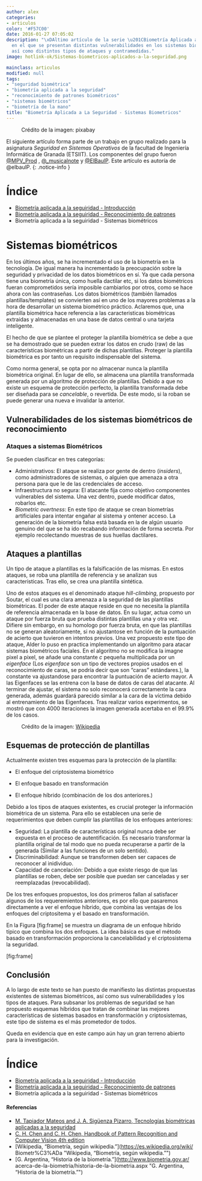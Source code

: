 ```yaml
---
author: alex
categories:
- articulos
color: '#F57C00'
date: 2016-01-27 07:05:02
description: "\xDAltimo artículo de la serie \u201CBiometría Aplicada a La Seguridad\u201D,
  en el que se presentan distintas vulnerabilidades en los sistemas biométricos,
  así como distintos tipos de ataques y contramedidas."
image: hotlink-ok/Sistemas-biometricos-aplicados-a-la-seguridad.png

mainclass: articulos
modified: null
tags:
- "seguridad biométrica"
- "biometría aplicada a la seguridad"
- "reconocimiento de patrones biométricos"
- "sistemas biométricos"
- "biometría de la mano"
title: "Biometría Aplicada a La Seguridad - Sistemas Biometricos"
---
```


<figure>
<a href="/img/hotlink-ok/Sistemas-biometricos-aplicados-a-la-seguridad.png"><amp-img on="tap:lightbox1" role="button" tabindex="0" layout="responsive" src="/img/hotlink-ok/Sistemas-biometricos-aplicados-a-la-seguridad.png" title="{{ page.title }}" alt="{{ page.title }}" width="640px" height="405px" /></a>
<span class="image-credit">Crédito de la imagen: pixabay<a href="https://pixabay.com/en/biometrics-eye-security-154660/"></a></span><br />
</figure>



El siguiente artículo forma parte de un trabajo en grupo realizado para la asignatura _Seguridad en Sistemas Operativos_ de la facultad de Ingeniería Informática de Granada (ETSIIT). Los componentes del grupo fueron [@MPV_Prod](http://twitter.com/MPV_Prod) , [@_musicalnote](http://twitter.com/_musicalnote) y [@ElBaulP](http://twitter.com/elbaulp). Este artículo es autoría de @elbaulP.
{: .notice-info }

# Índice

- [Biometría aplicada a la seguiridad - Introducción](/biometria-seguridad-introduccion "Biometría aplicada a la seguiridad - Introducción")
- [Biometría aplicada a la seguiridad - Reconocimiento de patrones](/biometria-seguridad-patrones "Biometría aplicada a la seguiridad - Reconocimiento de patrones")
- Biometría aplicada a la seguiridad - Sistemas biométricos

<!--more--><!--ad-->

Sistemas biométricos
====================

En los últimos años, se ha incrementado el uso de la biometría en la
tecnología. De igual manera ha incrementado la preocupación sobre la
seguridad y privacidad de los datos biométricos en sí. Ya que cada
persona tiene una biometría única, como huella dactilar etc, si los
datos biométricos fueran comprometidos sería imposible cambiarlos por
otros, como se hace ahora con las contraseñas. Los datos biométricos
(también llamados plantillas/templates) se convierten así en uno de los
mayores problemas a la hora de desarrollar un sistema biométrico
práctico. Aclaremos que, una plantilla biométrica hace referencia a las
caracteristicas biométricas extraidas y almacenadas en una base de datos
central o una tarjeta inteligente.

El hecho de que se plantee el proteger la plantilla biométrica se debe a
que se ha demostrado que se pueden extrar los datos en crudo (raw) de
las características biométricas a partir de dichas plantillas. Proteger
la plantilla biométrica es por tanto un requisito indispensable del
sistema.

Como norma general, se opta por no almacenar nunca la plantilla
biométrica original. En lugar de ello, se almacena una plantilla
transformada generada por un algoritmo de protección de plantillas.
Debido a que no existe un esquema de protección perfecto, la plantilla
transformada debe ser diseñada para se *cancelable*, o revertida. De
este modo, si la roban se puede generar una nueva e invalidar la
anterior.

Vulnerabilidades de los sistemas biométricos de reconocimiento
--------------------------------------------------------------

### Ataques a sistemas Biométricos

Se pueden clasificar en tres categorías:

-   Administrativos: El ataque se realiza por gente de dentro
    (*insiders*), como administradores de sistemas, o alguien que
    amenaza a otra persona para que le de las credenciales de acceso.
-   Infraestructura no segura: El atacante fija como objetivo
    componentes vulnerables del sistema. Una vez dentro, puede modificar
    datos, robarlos etc.
-   *Biometric overtness*: En este tipo de ataque se crean biometrías
    artificiales para intentar engañar al sistema y ontener acceso. La
    generación de la biometría falsa está basada en la de algún usuario
    genuino del que se ha ido recabando información de forma secreta.
    Por ejemplo recolectando muestras de sus huellas dactilares.

Ataques a plantillas
--------------------

Un tipo de ataque a plantillas es la falsificación de las mismas. En
estos ataques, se roba una plantilla de referencia y se analizan sus
caracteristicas. Tras ello, se crea una plantilla sintética.

Uno de estos ataques es el denominado ataque *hill-climbing*, propuesto
por Soutar, el cual es una clara amenaza a la seguridad de las
plantillas biométricas. El poder de este ataque reside en que no
necesita la plantilla de referencia almacenada en la base de datos. En
su lugar, actua como un ataque por fuerza bruta que prueba distintas
plantillas una y otra vez. Difiere sin embargo, en su homologo por
fuerza bruta, en que las plantillas no se generan aleatoriamente, si no
ajustantose en función de la puntuación de acierto que tuvieron en
intentos previos. Una vez propuesto este tipo de ataque, Alder lo puso
en practica implementando un algoritmo para atacar sistemas biométricos
faciales. En el algoritmo no se modifica la imagne pixel a pixel, se
añade una constante *c* pequeña multiplicada por un *eigenface* (Los
*eigenface* son un tipo de vectores propios usados en el reconocimiento
de caras, se podría decir que son “caras” estándares.), la constante va
ajustandose para encontrar la puntuación de acierto mayor. A las
Eigenfaces se las entrena con la base de datos de caras del atacante. Al
terminar de ajustar, el sistema no solo reconocerá correctamente la cara
generada, además guardará parecido similar a la cara de la víctima
debido al entrenamiento de las Eigenfaces. Tras realizar varios
experimentos, se mostró que con 4000 iteraciones la imagen generada
acertaba en el 99.9% de los casos.

<figure>
<a href="/img/Eigenfaces.png"><amp-img on="tap:lightbox1" role="button" tabindex="0" layout="responsive" src="/img/Eigenfaces.png" title="Eigenfaces" alt="Eigenfaces" width="357px" height="426px" /></a>
<span class="image-credit">Crédito de la imagen: <a href="https://commons.wikimedia.org/wiki/File:Eigenfaces.png" target="_blank" title="">Wikipedia</a></span>
</figure>

Esquemas de protección de plantillas
------------------------------------

Actualmente existen tres esquemas para la protección de la plantilla:

-   El enfoque del criptosistema biométrico

-   El enfoque basado en transformación

-   El enfoque híbrido (combinación de los dos anteriores.)

Debido a los tipos de ataques existentes, es crucial proteger la
información biométrica de un sistema. Para ello se establecen una serie
de requerimientos que deben cumplir las plantillas de los enfoques
anteriores:

-   Seguridad: La plantilla de características original nunca debe ser
    expuesta en el proceso de autentificación. Es necesario transformar
    la plantilla original de tal modo que no pueda recuperarse a partir
    de la generada (Similar a las funciones de un solo sentido).
-   Discriminabilidad: Aunque se transformen deben ser capaces de
    reconocer al inidividuo.
-   Capacidad de cancelación: Debido a que existe riesgo de que las
    plantillas se roben, debe ser posible que puedan ser canceladas y
    ser reemplazadas (revocabilidad).

De los tres enfoques propuestos, los dos primeros fallan al satisfacer
algunos de los requeremientos anteriores, es por ello que pasaremos
directamente a ver el enfoque híbrido, que combina las ventajas de los
enfoques del criptositema y el basado en transformación.

En la Figura [fig:frame] se muestra un diagrama de un enfoque híbrido
típico que combina los dos enfoques. La idea básica es que el método
basado en transformación proporciona la cancelabilidad y el
criptosistema la seguridad.


<figure>
<a href="/img/two-steps-framework.png"><amp-img on="tap:lightbox1" role="button" tabindex="0" layout="responsive" src="/img/two-steps-framework.png" title="Enfoque híbrido de un sistema
  biométrico" alt="Enfoque híbrido de un sistema
  biométrico" width="989px" height="392px" /></a>
</figure>
[fig:frame]

Conclusión
----------

A lo largo de este texto se han puesto de manifiesto las distintas
propuestas existentes de sistemas biométricos, así como sus
vulnerabilidades y los tipos de ataques. Para subsanar los problemas de
seguridad se han propuesto esquemas híbridos que tratan de combinar las
mejores características de sistemas basados en transformación y
criptosistemas, este tipo de sistema es el más prometedor de todos.

Queda en evidencia que en este campo aún hay un gran terreno abierto
para la investigación.

# Índice

- [Biometría aplicada a la seguiridad - Introducción](/biometria-seguridad-introduccion "Biometría aplicada a la seguiridad - Introducción")
- [Biometría aplicada a la seguiridad - Reconocimiento de patrones](/biometria-seguridad-patrones "Biometría aplicada a la seguiridad - Reconocimiento de patrones")
- Biometría aplicada a la seguiridad - Sistemas biométricos

#### Referencias

- [M. Tapiador Mateos and J. A. Sigüenza Pizarro, Tecnologías biométricas aplicadas a la
seguridad](http://www.amazon.es/gp/product/8478976361/ref=as_li_ss_tl?ie=UTF8&camp;=3626&creative;=24822&creativeASIN;=8478976361&linkCode;=as2&tag;=bmacoc-21 "M. Tapiador Mateos and J. A. Sigüenza Pizarro, Tecnologías biométricas aplicadas a la
seguridad")
- [C. H. Chen and C. H. Chen, Handbook of Pattern Recognition and Computer Vision 4th edition](http://www.amazon.es/gp/product/9814656526/ref=as_li_ss_tl?ie=UTF8&camp;=3626&creative;=24822&creativeASIN;=9814656526&linkCode;=as2&tag;=bmab-21 "C. H. Chen and C. H. Chen, Handbook of Pattern Recognition and Computer Vision 4th edition")
- [Wikipedia, “Biometría, según wikipedia.”](https://es.wikipedia.org/wiki/
Biometr%C3%ADa "Wikipedia, “Biometría, según wikipedia.”")
- [G. Argentina, “Historia de la biometría.”](http://www.biometria.gov.ar/
acerca-de-la-biometria/historia-de-la-biometria.aspx "G. Argentina, “Historia de la biometría.”")
